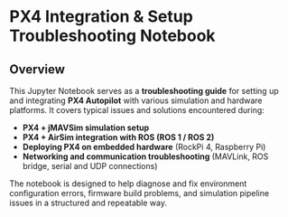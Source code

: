# PX4 Integration & Setup Troubleshooting Notebook

## Overview

This Jupyter Notebook serves as a **troubleshooting guide** for setting up and integrating **PX4 Autopilot** with various simulation and hardware platforms. It covers typical issues and solutions encountered during:

- **PX4 + jMAVSim simulation setup**  
- **PX4 + AirSim integration with ROS (ROS 1 / ROS 2)**  
- **Deploying PX4 on embedded hardware** (RockPi 4, Raspberry Pi)  
- **Networking and communication troubleshooting** (MAVLink, ROS bridge, serial and UDP connections)

The notebook is designed to help diagnose and fix environment configuration errors, firmware build problems, and simulation pipeline issues in a structured and repeatable way.
